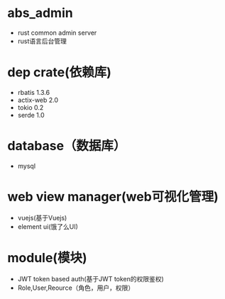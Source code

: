 # abs_admin
*  rust  common admin server
*  rust语言后台管理

# dep crate(依赖库)
* rbatis 1.3.6
* actix-web 2.0
* tokio 0.2
* serde 1.0

# database（数据库）
* mysql

# web view manager(web可视化管理)
* vuejs(基于Vuejs)
* element ui(饿了么UI)

# module(模块)
* JWT token based auth(基于JWT token的权限鉴权)
* Role,User,Reource（角色，用户，权限）

